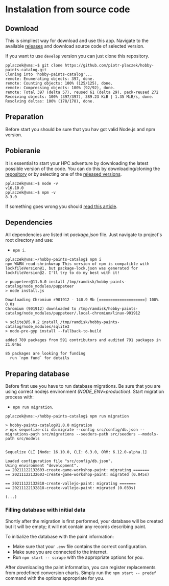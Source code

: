 # Instalation from source code

## Download

This is simpliest way for download and use this app.
Navigate to the available [releases](https://github.com/piotr-placzek/hobby-paints-catalog/releases) and download source code of selected version.

If you want to use `develop` version you can just clone this repository.
```
pplaczek@vms:~$ git clone https://github.com/piotr-placzek/hobby-paints-catalog.git
Cloning into 'hobby-paints-catalog'...
remote: Enumerating objects: 397, done.
remote: Counting objects: 100% (125/125), done.
remote: Compressing objects: 100% (92/92), done.
remote: Total 397 (delta 57), reused 61 (delta 29), pack-reused 272
Receiving objects: 100% (397/397), 389.23 KiB | 1.35 MiB/s, done.
Resolving deltas: 100% (178/178), done.
```

## Preparation

Before start you should be sure that you hav got valid Node.js and npm version.

## Pobieranie

It is essential to start your HPC adventure by downloading the latest possible version of the code. You can do this by downloading/cloning the [repository](https://github.com/piotr-placzek/hobby-paints-catalog) or by selecting one of the [released versions](https://github.com/piotr-placzek/hobby-paints-catalog/releases).


```
pplaczek@vms:~$ node -v
v16.10.0
pplaczek@vms:~$ npm -v
8.3.0
```

If something goes wrong you should [read this article](https://github.com/piotr-placzek/hobby-paints-catalog/blob/develop/docs/02-requirements.md).

## Dependencies

All dependencies are listed int _package.json_ file.
Just navigate to project's root directory and use:
- `npm i`.

```
pplaczek@vms:~/hobby-paints-catalog$ npm i
npm WARN read-shrinkwrap This version of npm is compatible with lockfileVersion@1, but package-lock.json was generated for lockfileVersion@2. I'll try to do my best with it!

> puppeteer@11.0.0 install /tmp/ramdisk/hobby-paints-catalog/node_modules/puppeteer
> node install.js

Downloading Chromium r901912 - 140.9 Mb [====================] 100% 0.0s
Chromium (901912) downloaded to /tmp/ramdisk/hobby-paints-catalog/node_modules/puppeteer/.local-chromium/linux-901912

> sqlite3@5.0.2 install /tmp/ramdisk/hobby-paints-catalog/node_modules/sqlite3
> node-pre-gyp install --fallback-to-build

added 789 packages from 591 contributors and audited 791 packages in 21.046s

85 packages are looking for funding
  run `npm fund` for details
```

## Preparing database

Before first use you have to run database migrations. Be sure that you are using correct nodejs environment _(NODE_ENV=production)_.
Start migration process with:
- `npm run migration`.

```
pplaczek@vms:~/hobby-paints-catalog$ npm run migration

> hobby-paints-catalog@1.0.0 migration
> npx sequelize-cli db:migrate --config src/config/db.json --migrations-path src/migrations --seeders-path src/seeders --models-path src/models


Sequelize CLI [Node: 16.10.0, CLI: 6.3.0, ORM: 6.12.0-alpha.1]

Loaded configuration file "src/config/db.json".
Using environment "development".
== 20211122132603-create-game-workshop-paint: migrating =======
== 20211122132603-create-game-workshop-paint: migrated (0.045s)

== 20211122132818-create-vallejo-paint: migrating =======
== 20211122132818-create-vallejo-paint: migrated (0.033s)

(...)
```

### Filling database with initial data

Shortly after the migration is first performed, your database will be created but it will be empty; it will not contain any records describing paint.

To initialize the database with the paint information:
- Make sure that your `.env` file contains the correct configuration.
- Make sure you are connected to the internet.
- Run `npm start -- scrape` with the appropriate options for you.

After downloading the paint information, you can register replacements from predefined conversion charts.
Simply run the `npm start -- predef` command with the options appropriate for you.
